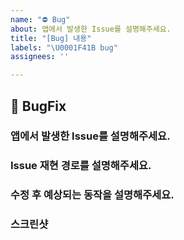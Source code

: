```yaml
---
name: "⛔️ Bug"
about: 앱에서 발생한 Issue를 설명해주세요.
title: "[Bug] 내용"
labels: "\U0001F41B bug"
assignees: ''

---
```


## 🐞 BugFix

### 앱에서 발생한 Issue를 설명해주세요.


### Issue 재현 경로를 설명해주세요.
<!-- Steps to reproduce the behavior:
1. Go to '...'
2. Click on '....'
3. Scroll down to '....'
4. See error -->


### 수정 후 예상되는 동작을 설명해주세요.
<!-- A clear and concise description of what you expected to happen.-->


### 스크린샷
<!-- If applicable, add screenshots to help explain your problem.->
